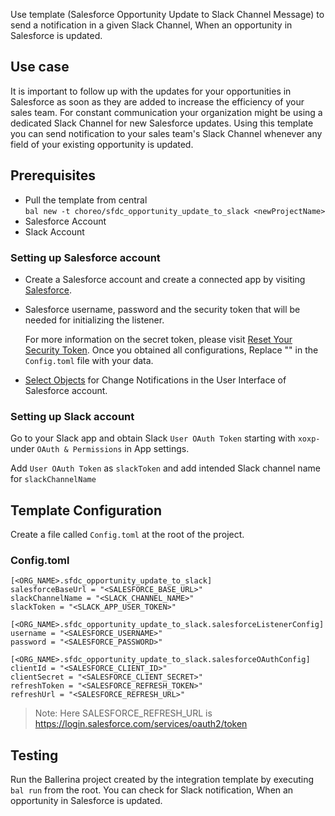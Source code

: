 Use template (Salesforce Opportunity Update to Slack Channel Message) to send a notification in a given Slack Channel, When an opportunity in Salesforce is updated.

## Use case
It is important to follow up with the updates for your opportunities in Salesforce as soon as they are added to increase 
the efficiency of your sales team. For constant communication your organization might be using a dedicated Slack Channel 
for new Salesforce updates. Using this template you can send notification to your sales team's Slack Channel whenever 
any field of your existing opportunity is updated.  

## Prerequisites
* Pull the template from central  
  `bal new -t choreo/sfdc_opportunity_update_to_slack <newProjectName>`
* Salesforce Account
* Slack Account

### Setting up Salesforce account
* Create a Salesforce account and create a connected app by visiting [Salesforce](https://www.salesforce.com). 
* Salesforce username, password and the security token that will be needed for initializing the listener. 

  For more information on the secret token, please visit [Reset Your Security Token](https://help.salesforce.com/articleView?id=user_security_token.htm&type=5).
  Once you obtained all configurations, Replace "" in the `Config.toml` file with your data.

* [Select Objects](https://developer.salesforce.com/docs/atlas.en-us.change_data_capture.meta/change_data_capture/cdc_select_objects.htm) for Change Notifications in the User Interface of Salesforce account.

### Setting up Slack account
Go to your Slack app and obtain Slack `User OAuth Token` starting with `xoxp-` under `OAuth & Permissions` in App settings. 

Add `User OAuth Token` as `slackToken` and add intended Slack channel name for `slackChannelName`

## Template Configuration
Create a file called `Config.toml` at the root of the project.

### Config.toml 

```
[<ORG_NAME>.sfdc_opportunity_update_to_slack]
salesforceBaseUrl = "<SALESFORCE_BASE_URL>"
slackChannelName = "<SLACK_CHANNEL_NAME>"  
slackToken = "<SLACK_APP_USER_TOKEN>" 

[<ORG_NAME>.sfdc_opportunity_update_to_slack.salesforceListenerConfig]
username = "<SALESFORCE_USERNAME>"
password = "<SALESFORCE_PASSWORD>"

[<ORG_NAME>.sfdc_opportunity_update_to_slack.salesforceOAuthConfig]
clientId = "<SALESFORCE_CLIENT_ID>"
clientSecret = "<SALESFORCE_CLIENT_SECRET>"
refreshToken = "<SALESFORCE_REFRESH_TOKEN>"
refreshUrl = "<SALESFORCE_REFRESH_URL>"
```
> Note: Here SALESFORCE_REFRESH_URL is https://login.salesforce.com/services/oauth2/token


## Testing
Run the Ballerina project created by the integration template by executing `bal run` from the root.
You can check for Slack notification, When an opportunity in Salesforce is updated.
